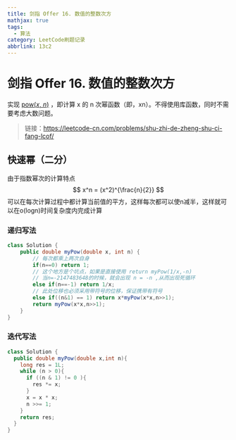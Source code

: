 ```yaml
---
title: 剑指 Offer 16. 数值的整数次方
mathjax: true
tags:
  - 算法
category: LeetCode刷题记录
abbrlink: 13c2
---
```

# 剑指 Offer 16. 数值的整数次方

实现 [pow(*x*, *n*)](https://www.cplusplus.com/reference/valarray/pow/) ，即计算 x 的 n 次幂函数（即，xn）。不得使用库函数，同时不需要考虑大数问题。

> 链接：https://leetcode-cn.com/problems/shu-zhi-de-zheng-shu-ci-fang-lcof/

<!-- more -->

## 快速幂（二分）

由于指数幂次的计算特点
$$
x^n = (x^2)^{\frac{n}{2}}
$$
可以在每次计算过程中都计算当前值的平方，这样每次都可以使n减半，这样就可以在o(logn)时间复杂度内完成计算

### 递归写法

```java
class Solution {
    public double myPow(double x, int n) {
        // 每次都乘上两次自身
        if(n==0) return 1;
        // 这个地方是个坑点，如果是直接使用 return myPow(1/x,-n) 
        // 当n=-2147483648的时候，就会出现 n = -n ,从而出现死循环
        else if(n==-1) return 1/x;
      	// 此处位移也必须采用带符号的位移，保证携带有符号
        else if((n&1) == 1) return x*myPow(x*x,n>>1);
        return myPow(x*x,n>>1);
    }
}
```

### 迭代写法

```java
class Solution {
  public double myPow(double x,int n){
    long res = 1L;
    while (n > 0){
      if ((n & 1) != 0 ){
        res *= x;
      }
      x = x * x;
      n >>= 1;
    }
    return res;
  }
}
```

